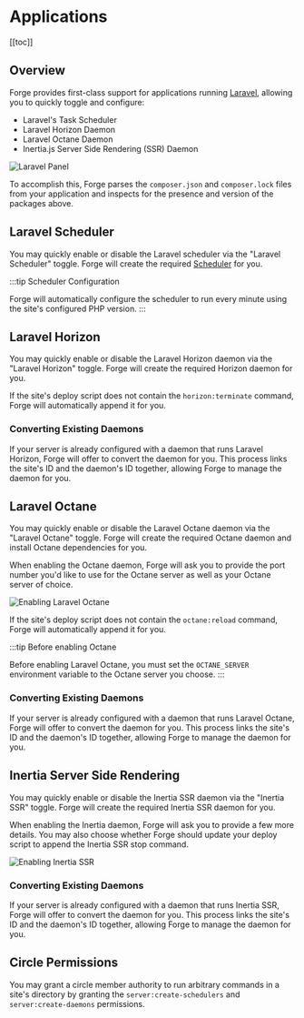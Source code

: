 # Applications

[[toc]]

## Overview

Forge provides first-class support for applications running [Laravel](https://laravel.com), allowing you to quickly toggle and configure:

- Laravel's Task Scheduler
- Laravel Horizon Daemon
- Laravel Octane Daemon
- Inertia.js Server Side Rendering (SSR) Daemon

![Laravel Panel](/img/laravel-panel.png)

To accomplish this, Forge parses the `composer.json` and `composer.lock` files from your application and inspects for the presence and version of the packages above.

## Laravel Scheduler

You may quickly enable or disable the Laravel scheduler via the "Laravel Scheduler" toggle. Forge will create the required [Scheduler](/resources/scheduler.html) for you.

:::tip Scheduler Configuration

Forge will automatically configure the scheduler to run every minute using the site's configured PHP version.
:::

## Laravel Horizon

You may quickly enable or disable the Laravel Horizon daemon via the "Laravel Horizon" toggle. Forge will create the required Horizon daemon for you.

If the site's deploy script does not contain the `horizon:terminate` command, Forge will automatically append it for you.

### Converting Existing Daemons

If your server is already configured with a daemon that runs Laravel Horizon, Forge will offer to convert the daemon for you. This process links the site's ID and the daemon's ID together, allowing Forge to manage the daemon for you.

## Laravel Octane

You may quickly enable or disable the Laravel Octane daemon via the "Laravel Octane" toggle. Forge will create the required Octane daemon and install Octane dependencies for you.

When enabling the Octane daemon, Forge will ask you to provide the port number you'd like to use for the Octane server as well as your Octane server of choice.

![Enabling Laravel Octane](/img/laravel-octane-application.png)

If the site's deploy script does not contain the `octane:reload` command, Forge will automatically append it for you.

:::tip Before enabling Octane

Before enabling Laravel Octane, you must set the `OCTANE_SERVER` environment variable to the Octane server you choose.
:::

### Converting Existing Daemons

If your server is already configured with a daemon that runs Laravel Octane, Forge will offer to convert the daemon for you. This process links the site's ID and the daemon's ID together, allowing Forge to manage the daemon for you.

## Inertia Server Side Rendering

You may quickly enable or disable the Inertia SSR daemon via the "Inertia SSR" toggle. Forge will create the required Inertia SSR daemon for you.

When enabling the Inertia daemon, Forge will ask you to provide a few more details. You may also choose whether Forge should update your deploy script to append the Inertia SSR stop command.

![Enabling Inertia SSR](/img/inertia-application.png)

### Converting Existing Daemons

If your server is already configured with a daemon that runs Inertia SSR, Forge will offer to convert the daemon for you. This process links the site's ID and the daemon's ID together, allowing Forge to manage the daemon for you.

## Circle Permissions

You may grant a circle member authority to run arbitrary commands in a site's directory by granting the `server:create-schedulers` and `server:create-daemons` permissions.
